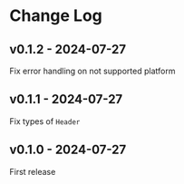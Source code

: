 # Change Log

## v0.1.2 - 2024-07-27

Fix error handling on not supported platform

## v0.1.1 - 2024-07-27

Fix types of `Header`

## v0.1.0 - 2024-07-27

First release